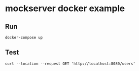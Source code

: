 # mockserver docker example

## Run

```
docker-compose up
```

## Test

```
curl --location --request GET 'http://localhost:8080/users'
```
